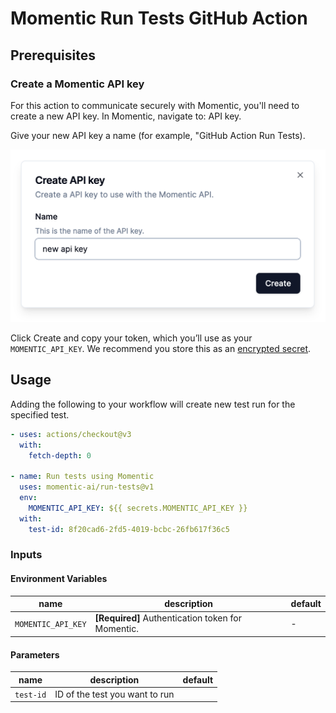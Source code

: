 # Momentic Run Tests GitHub Action

## Prerequisites

### Create a Momentic API key

For this action to communicate securely with Momentic, you'll need to create a
new API key. In Momentic, navigate to: API key.

Give your new API key a name (for example, "GitHub Action Run Tests).

![View create api key dialog.](images/create-api-key.png)

Click Create and copy your token, which you’ll use as your `MOMENTIC_API_KEY`.
We recommend you store this as an
[encrypted secret](https://docs.github.com/en/actions/security-guides/using-secrets-in-github-actions).

## Usage

Adding the following to your workflow will create new test run for the specified
test.

```yaml
- uses: actions/checkout@v3
  with:
    fetch-depth: 0

- name: Run tests using Momentic
  uses: momentic-ai/run-tests@v1
  env:
    MOMENTIC_API_KEY: ${{ secrets.MOMENTIC_API_KEY }}
  with:
    test-id: 8f20cad6-2fd5-4019-bcbc-26fb617f36c5
```

### Inputs

#### Environment Variables

| name               | description                                       | default |
| ------------------ | ------------------------------------------------- | ------- |
| `MOMENTIC_API_KEY` | **[Required]** Authentication token for Momentic. | -       |

#### Parameters

| name      | description                    | default |
| --------- | ------------------------------ | ------- |
| `test-id` | ID of the test you want to run |
